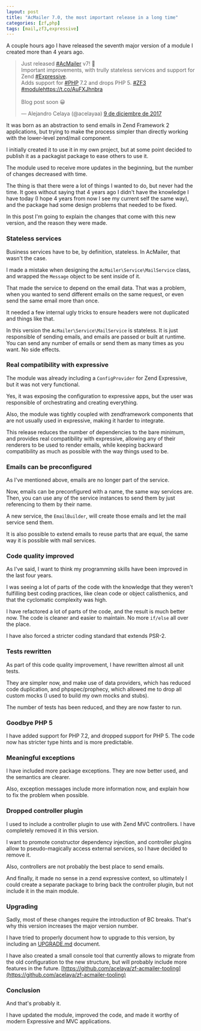 ```yaml
---
layout: post
title: "AcMailer 7.0, the most important release in a long time"
categories: [zf,php]
tags: [mail,zf3,expressive]
---
```


A couple hours ago I have released the seventh major version of a module I created more than 4 years ago.

<blockquote class="twitter-tweet" data-lang="es"><p lang="en" dir="ltr">Just released <a href="https://twitter.com/hashtag/AcMailer?src=hash&amp;ref_src=twsrc%5Etfw">#AcMailer</a> v7! 🎉<br>Important improvements, with trully stateless services and support for Zend <a href="https://twitter.com/hashtag/Expressive?src=hash&amp;ref_src=twsrc%5Etfw">#Expressive</a>.<br>Adds support for <a href="https://twitter.com/hashtag/PHP?src=hash&amp;ref_src=twsrc%5Etfw">#PHP</a> 7.2 and drops PHP 5. <a href="https://twitter.com/hashtag/ZF3?src=hash&amp;ref_src=twsrc%5Etfw">#ZF3</a> <a href="https://twitter.com/hashtag/module?src=hash&amp;ref_src=twsrc%5Etfw">#module</a><a href="https://t.co/AuFXJhnbra">https://t.co/AuFXJhnbra</a><br><br>Blog post soon 😀</p>&mdash; Alejandro Celaya (@acelayaa) <a href="https://twitter.com/acelayaa/status/939498067249762305?ref_src=twsrc%5Etfw">9 de diciembre de 2017</a></blockquote>
<script async src="https://platform.twitter.com/widgets.js" charset="utf-8"></script>

It was born as an abstraction to send emails in Zend Framework 2 applications, but trying to make the process simpler than directly working with the lower-level zend/mail component.

I initially created it to use it in my own project, but at some point decided to publish it as a packagist package to ease others to use it.

The module used to receive more updates in the beginning, but the number of changes decreased with time.

The thing is that there were a lot of things I wanted to do, but never had the time. It goes without saying that 4 years ago I didn't have the knowledge I have today (I hope 4 years from now I see my current self the same way), and the package had some design problems that needed to be fixed.

In this post I'm going to explain the changes that come with this new version, and the reason they were made.

### Stateless services

Business services have to be, by definition, stateless. In AcMailer, that wasn't the case.

I made a mistake when designing the `AcMailer\Service\MailService` class, and wrapped the `Message` object to be sent inside of it.

That made the service to depend on the email data. That was a problem, when you wanted to send different emails on the same request, or even send the same email more than once.

It needed a few internal ugly tricks to ensure headers were not duplicated and things like that.

In this version the `AcMailer\Service\MailService` is stateless. It is just responsible of sending emails, and emails are passed or built at runtime. You can send any number of emails or send them as many times as you want. No side effects.

### Real compatibility with expressive

The module was already including a `ConfigProvider` for Zend Expressive, but it was not very functional.

Yes, it was exposing the configuration to expressive apps, but the user was responsible of orchestrating and creating everything.

Also, the module was tightly coupled with zendframework components that are not usually used in expressive, making it harder to integrate.

This release reduces the number of dependencies to the bare minimum, and provides real compatibility with expressive, allowing any of their renderers to be used to render emails, while keeping backward compatibility as much as possible with the way things used to be.

### Emails can be preconfigured

As I've mentioned above, emails are no longer part of the service.

Now, emails can be preconfigured with a name, the same way services are. Then, you can use any of the service instances to send them by just referencing to them by their name.

A new service, the `EmailBuilder`, will create those emails and let the mail service send them.

It is also possible to extend emails to reuse parts that are equal, the same way it is possible with mail services.

### Code quality improved

As I've said, I want to think my programming skills have been improved in the last four years.

I was seeing a lot of parts of the code with the knowledge that they weren't fulfilling best coding practices, like clean code or object calisthenics, and that the cyclomatic complexity was high.

I have refactored a lot of parts of the code, and the result is much better now. The code is cleaner and easier to maintain. No more `if/else` all over the place.

I have also forced a stricter coding standard that extends PSR-2.

### Tests rewritten

As part of this code quality improvement, I have rewritten almost all unit tests.

They are simpler now, and make use of data providers, which has reduced code duplication, and phpspec/prophecy, which allowed me to drop all custom mocks (I used to build my own mocks and stubs).

The number of tests has been reduced, and they are now faster to run.

### Goodbye PHP 5

I have added support for PHP 7.2, and dropped support for PHP 5. The code now has stricter type hints and is more predictable.

### Meaningful exceptions

I have included more package exceptions. They are now better used, and the semantics are clearer.

Also, exception messages include more information now, and explain how to fix the problem when possible.

### Dropped controller plugin

I used to include a controller plugin to use with Zend MVC controllers. I have completely removed it in this version.

I want to promote constructor dependency injection, and controller plugins allow to pseudo-magically access external services, so I have decided to remove it.

Also, controllers are not probably the best place to send emails.

And finally, it made no sense in a zend expressive context, so ultimately I could create a separate package to bring back the controller plugin, but not include it in the main module.

### Upgrading

Sadly, most of these changes require the introduction of BC breaks. That's why this version increases the major version number.

I have tried to properly document how to upgrade to this version, by including an [UPGRADE.md](https://github.com/acelaya/ZF-AcMailer/blob/master/UPGRADE.md#upgrade-from-5x6x-to-7x) document.

I have also created a small console tool that currently allows to migrate from the old configuration to the new structure, but will probably include more features in the future. [https://github.com/acelaya/zf-acmailer-tooling](https://github.com/acelaya/zf-acmailer-tooling)

### Conclusion

And that's probably it.

I have updated the module, improved the code, and made it worthy of modern Expressive and MVC applications. 
